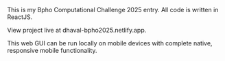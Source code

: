This is my Bpho Computational Challenge 2025 entry. All code is written in ReactJS.

View project live at dhaval-bpho2025.netlify.app.

This web GUI can be run locally on mobile devices with complete native, responsive mobile functionality.
